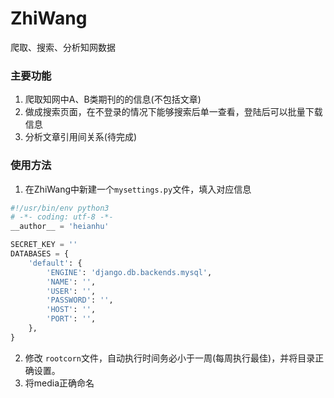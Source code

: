 # ZhiWang
爬取、搜索、分析知网数据

### 主要功能
1. 爬取知网中A、B类期刊的的信息(不包括文章)
2. 做成搜索页面，在不登录的情况下能够搜索后单一查看，登陆后可以批量下载信息
3. 分析文章引用间关系(待完成)

### 使用方法
1. 在ZhiWang中新建一个`mysettings.py`文件，填入对应信息
```python
#!/usr/bin/env python3
# -*- coding: utf-8 -*-
__author__ = 'heianhu'

SECRET_KEY = ''
DATABASES = {
    'default': {
        'ENGINE': 'django.db.backends.mysql',
        'NAME': '',
        'USER': '',
        'PASSWORD': '',
        'HOST': '',
        'PORT': '',
    },
}
```

2. 修改 `rootcorn`文件，自动执行时间务必小于一周(每周执行最佳)，并将目录正确设置。
3. 将media正确命名


